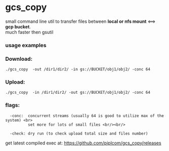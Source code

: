 # gcs_copy
small command line util to transfer files between **local or nfs mount** <==> **gcp bucket**. 
<br/>much faster then gsutil




### usage examples

### Download: 
```console
./gcs_copy  -out /dir1/dir2/ -in gs://BUCKET/obj1/obj2/ -conc 64
```

### Upload:
```console
./gcs_copy  -in /dir1/dir2/ -out gs://BUCKET/obj1/obj2/ -conc 64
```

### flags:
```
  -conc:  concurrent streams (usually 64 is good to utilize max of the system) <br>
          set more for lots of small files <br/><br/>
```
```
  -check: dry run (to check upload total size and files number)
```

get latest compiled exec at: https://github.com/piplcom/gcs_copy/releases 
